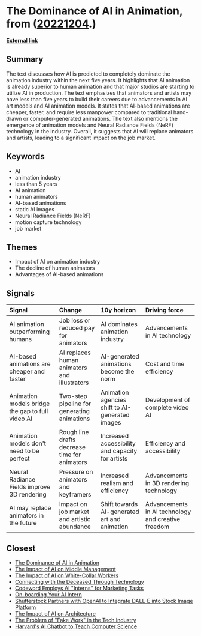 # __The Dominance of AI in Animation__, from ([20221204](https://kghosh.substack.com/p/20221204).)

__[External link](https://nicksaraev.com/ai-animation-is-coming/)__



## Summary

The text discusses how AI is predicted to completely dominate the animation industry within the next five years. It highlights that AI animation is already superior to human animation and that major studios are starting to utilize AI in production. The text emphasizes that animators and artists may have less than five years to build their careers due to advancements in AI art models and AI animation models. It states that AI-based animations are cheaper, faster, and require less manpower compared to traditional hand-drawn or computer-generated animations. The text also mentions the emergence of animation models and Neural Radiance Fields (NeRF) technology in the industry. Overall, it suggests that AI will replace animators and artists, leading to a significant impact on the job market.

## Keywords

* AI
* animation industry
* less than 5 years
* AI animation
* human animators
* AI-based animations
* static AI images
* Neural Radiance Fields (NeRF)
* motion capture technology
* job market

## Themes

* Impact of AI on animation industry
* The decline of human animators
* Advantages of AI-based animations

## Signals

| Signal                                           | Change                                        | 10y horizon                                      | Driving force                                      |
|:-------------------------------------------------|:----------------------------------------------|:-------------------------------------------------|:---------------------------------------------------|
| AI animation outperforming humans                | Job loss or reduced pay for animators         | AI dominates animation industry                  | Advancements in AI technology                      |
| AI-based animations are cheaper and faster       | AI replaces human animators and illustrators  | AI-generated animations become the norm          | Cost and time efficiency                           |
| Animation models bridge the gap to full video AI | Two-step pipeline for generating animations   | Animation agencies shift to AI-generated images  | Development of complete video AI                   |
| Animation models don't need to be perfect        | Rough line drafts decrease time for animators | Increased accessibility and capacity for artists | Efficiency and accessibility                       |
| Neural Radiance Fields improve 3D rendering      | Pressure on animators and keyframers          | Increased realism and efficiency                 | Advancements in 3D rendering technology            |
| AI may replace animators in the future           | Impact on job market and artistic abundance   | Shift towards AI-generated art and animation     | Advancements in AI technology and creative freedom |

## Closest

* [The Dominance of AI in Animation](7335d2a0f0dbf2aa11f41457cdf15757)
* [The Impact of AI on Middle Management](95ddb5a9e335a7f5f977a4ff7b1d17e3)
* [The Impact of AI on White-Collar Workers](ce379c62e35a93a1d93fce2061cabb74)
* [Connecting with the Deceased Through Technology](f97f969e4aadfbae3dee287de4ab721d)
* [Codeword Employs AI "Interns" for Marketing Tasks](5965b7dd732cc0a0062bde87207b0a77)
* [On-boarding Your AI Intern](4b66dbaa2bbc249bfcccbb7e27adbde5)
* [Shutterstock Partners with OpenAI to Integrate DALL-E into Stock Image Platform](99ffe526026a0494fc25d44aba64bd70)
* [The Impact of AI on Architecture](1f02642f54cf28611a00e4c83c1d428f)
* [The Problem of "Fake Work" in the Tech Industry](be86183e1a7d0969b9c62346d4ecab28)
* [Harvard's AI Chatbot to Teach Computer Science](e2cc63d7622564eb4cb5af13e8b2669c)